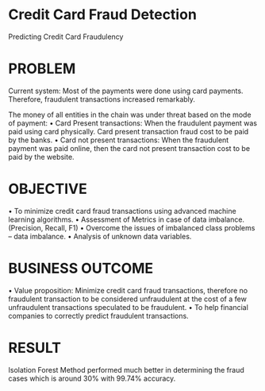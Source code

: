 # Credit Card Fraud Detection
Predicting Credit Card Fraudulency
 
# PROBLEM
Current system: Most of the payments were done using card payments. Therefore, fraudulent transactions increased remarkably.

The money of all entities in the chain was under threat based on the mode of payment: • Card Present transactions: When the fraudulent payment was paid using card physically. Card present transaction fraud cost to be paid by the banks. • Card not present transactions: When the fraudulent payment was paid online, then the card not present transaction cost to be paid by the website.

# OBJECTIVE
• To minimize credit card fraud transactions using advanced machine learning algorithms. • Assessment of Metrics in case of data imbalance. (Precision, Recall, F1) • Overcome the issues of imbalanced class problems – data imbalance. • Analysis of unknown data variables.

# BUSINESS OUTCOME
• Value proposition: Minimize credit card fraud transactions, therefore no fraudulent transaction to be considered unfraudulent at the cost of a few unfraudulent transactions speculated to be fraudulent. • To help financial companies to correctly predict fraudulent transactions.

# RESULT
Isolation Forest Method performed much better in determining the fraud cases which is around 30% with 99.74% accuracy. 

